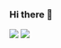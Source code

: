 ### Hi there 👋

<img src="https://github-readme-stats.vercel.app/api?username=scarsty&show_icons=true">
<img src="https://github-readme-stats.vercel.app/api/top-langs?username=scarsty&show_icons=true">
<!--
**scarsty/scarsty** is a ✨ _special_ ✨ repository because its `README.md` (this file) appears on your GitHub profile.

Here are some ideas to get you started:

- 🔭 I’m currently working on ...
- 🌱 I’m currently learning ...
- 👯 I’m looking to collaborate on ...
- 🤔 I’m looking for help with ...
- 💬 Ask me about ...
- 📫 How to reach me: ...
- 😄 Pronouns: ...
- ⚡ Fun fact: ...
-->
